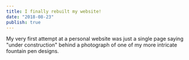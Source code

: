 ```yaml
---
title: I finally rebuilt my website!
date: "2018-08-23"
publish: true
---
```


My very first attempt at a personal website was just a single page saying "under construction" behind a photograph of one of my more intricate fountain pen designs.
